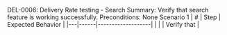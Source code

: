 DEL-0006: Delivery Rate testing - Search
Summary: Verify that search feature is working successfully.
Preconditions: None
Scenario 1
 | \# | Step | Expected Behavior | 
 |---|------|-------------------| 
 |   |      | Verify that       | 
